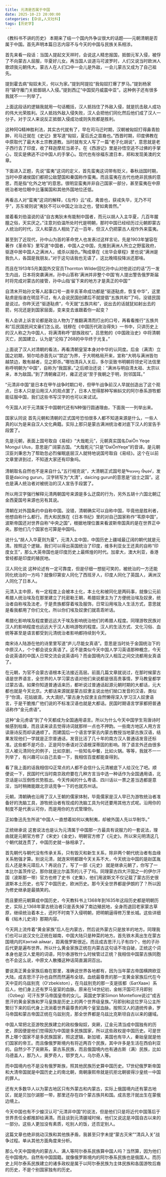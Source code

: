 ```yaml
---
title: 元清是否属于中国
date: 2025-10-23 20:00:00
categories: [杂谈,人文社科]
tags: [历史学]
---
```


《教科书不讲的历史》
本期来了结一个国内外争议很大的话题——元朝清朝是否属于中国。首先声明本篇日志内容不与今天的中国与民族关系相涉。

首先来看一段话：当国人提起文天祥时，会说这人精忠报国，抵御元军入侵，被俘了不向蒙古人屈服，华夏好儿女。再当国人谈道马可波罗时，人们又说当时欧洲人歌颂我元朝伟大。蒙古人在人们口中一会儿是外敌，一会儿蒙古又成为了自己祖先。

提到霍去病“匈奴未灭，何以为家。”提到阿提拉“我匈奴打爆了罗马。”提到杨家将“镇守雁门关抵御胡人入侵。”提到西辽“中国契丹威震中亚”。这种例子还有很多我就不一一列举了。

上面这段话的逻辑我就用一句话概括，汉人抵挡住了外敌入侵，就是抗击敌人成功的伟大光荣胜利。汉人抵挡外敌入侵失败，汉人会把他们同化然后他们成了汉人一分子。对于汉人来说反正抵御入侵成功或则失败都是胜利。

这种阿Q精神胜利法，其实古代就有了，早在司马迁时期，汉朝被匈奴打得鼻青脸肿，司马迁就在《史记》里写道“匈奴，夏后氏之苗裔也。”西晋时期，印度佛教在中原取代了最大本土宗教道教。当时就有文人写了一篇“老子化胡说”，意思就是老子西行去了印度，收了释迦摩尼当弟子。在《西游记》里是孙悟空逃不过佛的手掌心，现实是佛逃不过中国人的手掌心。现代也有徐福东渡日本，郑和发现美澳的文章。

下面进入正题，先说“蛮夷”这词的定义，首先蛮夷这词带有贬义，春秋战国时期，当时中原诸侯国们都把公敌楚国和秦国称作蛮夷。而且蛮夷在古代也绝非民族的意思，而是指“化外之地”的意思。很明显蛮夷并非自己国家一部分，甚至蛮夷在中原统治者地位眼中比藩属国和其他外国地位还低。

再看古人对“蛮夷”这词的解释，《左传》云“戎，禽兽也，获戎失华，无乃不可乎”，苏东坡则说“夷狄不可以中国之治治之也，譬如禽兽然。”

接着看刘伯温说的话“自古夷狄未有能制中国者，而元以胡人入主华夏，几百年腥膻之俗，天实厌之。”注意刘伯温所处时代是明朝，那时中国已经经历过元朝即蒙古人统治的时代，汉人和蒙古人相处了近一百年，但汉人仍把蒙古人视作外来蛮夷。

甚至到了近现代，孙中山为首的革命党人也发表过这样言论。先是1903年皱容在著作《革命军》里写道“中国者，中国人之中国，先推到满洲人所立之野蛮政府，驱逐中居中国人之满洲人，或杀以报仇。”陶成章在《龙华会章程》里也说“满洲是我仇人，各国是我朋友。”对于这句话我也无语了，这比晚晴投降派还那啥。

而且在1913年5月美国外交官员Thornton Wilder回忆孙中山对他说过的话“万一发生内战，日本将突袭满洲，孙中山答称’满洲并非整个中国‘有人提出警告俄罗斯届时将完成对蒙古的接管，孙中山指‘留下来的地方才是真正的中国’”

自清末开始孙文等人起事口号一直辛亥革命成功都是“驱逐鞑虏，恢复中华”，这里鞑虏是指谁在明显不过，有人会说民国创建后不就提倡“五族共和”了吗，没错民国是说过。你昨天还“驱逐鞑虏”，今天就“五族共和”，说出去的话就犹如射出去的箭，何况还是到国家层面，变来变去谁跟着你一起变？

有人会讲上诉言论都是政治人物为了推翻满清而打出的口号，再看看推行“五族共和”后民国民间文豪们怎么说。钱穆在《中国历代政治得失》一书中，只讲历史上的汉人称之为中国人，将满清称呼“部族政权”。吕思勉的《中国政治史》中将清朝灭亡，民国建立，认为是“沦陷了268的中华终于光复。”

上面说了汉人对清朝的看法，再看清朝皇室本身对中华的认同度。后金（满清）立国之初期，努尔哈赤首先以“禁边”为界，于大明格局开来，宣称“大明与满洲皆勿越禁边，敢有越者，见之即杀。”哪怕清兵入关后，多尔衮致书明朝将领史可法信里称呼明朝为“中国”，自称为“我国家。”之后顺治还说：“满洲与明自清太祖、太宗以来，本为敌国。”到了清朝雍正时，雍正还说“至于我朝之于明，则邻国耳。”

“元清非中国”是日本在甲午战争时期口号，但甲午战争前汉人早就创造出了这个观点，日本人只是沿用汉人的观点罢了，日本人觉得那种写蝌蚪文的阿尔泰系游牧都能征服中国，我们这些书写汉字的也可以来试试。

今天国人对于元清属于中国朝代还有N种强行圆通理由，下面我一一列举出来。

国家认同说
首先元朝和清朝的正式国号恐怕很多人都不知道来源是什么，一些人真的以为是来自汉人文化典籍。实际上那只是蒙古满洲统治者对底下汉人的宣告手段罢了。

先是元朝，表面上国号取自《易经》“大哉乾元”，元朝真实国名DaiÖn Yeqe Mongul Ulus，意思是广阔蒙古国。“大哉乾元”只是“DaiÖnYeqe”的音译。是元朝汉臣刘秉忠为了帮助忽必烈催眠底层汉人就特地说国号取自《易经》。这个在以前文章里讲到过，不知道大家还有印象吗。

清朝取名自然也不是来自什么“五行相克说”，大清朝正式国号是ᡩᠠᡳᠴᡳᠩ ᡤᡠᡵᡠᠨ，发音是daicing gurun，汉字转写为“大清”，daicing gurun的意思是“战士之国”。这也是满人统治者对被统治的汉人宣告手段罢了。

所以用汉字强行解释元清两朝国号来源是多么迂腐的行为，另外五胡十六国北朝辽金西夏国号来源也另有其说。

清朝在对外国条约中自称中国。没错，清朝确实可以自称中国，毕竟他是胜利者，他想自称什么都行。而大和民族在《日本书纪》里的对自己国家称作“苇原中国”，波斯帝国还对世界自称“中央之国”，根据地理位置来看波斯帝国真的是在世界正中央。那他们几个国家也可算是中国吗。

说什么“胡人入华夏则为夏”，元清入主中国，中国历史上疆域最辽阔的朝代就是元清。按照这个逻辑，我们可以得出英国统治了印度，维多利亚女王还真的自称“印度女王”，那么大英帝国也是印度历史上最辉煌的时代。加拿大，澳大利亚，香港曾经都是印度的殖民地。

汉人同化说
这种论述有一定可靠度，但是仔细一想挺可笑的，被统治的一方还能同化统治的一方吗？就像印第安人同化了西班牙人，印度人同化了英国人，满洲汉人同化了日本人。

元清入主中原，有一定程度上会被本土化，本土化和被同化是两码事，就像公元前希腊人统治埃及在那里建立了托密勒王朝，希腊奴隶主为了方便统治埃及奴隶，统治者自称埃及法老，于是贵族都穿着埃及服饰，日常沿用埃及人生活方式，意思就是看我都用了你们文化，所以你们埃及奴隶们就乖乖听话。

希腊化影响埃及程度要远远大于埃及影响统治他们的希腊人程度。同理游牧民族对汉人的影响程度也远远大于汉人影响游牧的程度。汉人的生活方式、文化习俗、血统等甚至是语言都受到元清统治者影响都持续到今天。

南宋诗人陆游在他的诗里里写道“庐儿尽能女真语”。意思是当时处于金国统治下的中原汉人，个个都会说女真语了。这不是类似今天中国人学习英语那种概念，今天会说英语的中国人日常交流会说英语吗？而金国境内汉人相互之间交流都用女真语了。

在元朝，为官不会蒙古语根本无法接近高层。前面几篇文章就说过，在那时候蒙古语是世界语言，全世界的人学习蒙古语对他们来说都是很高贵事情，罗马教皇都学过蒙古语。如果你知道普通话来历，都听说过普通话起源元朝时期的大都话，元大都也就是今天北京。大都话来源就是蒙古奴隶主说出他们拗口发音的汉语，类似于“你滴，花姑娘滴，大大滴好。”蒙古身为奴隶主自然懒得深入学习汉人奴隶语言，于是干脆推广他们说的不标准汉语也就是大都话。民国时期语言学家都把普通话称作“金元虏语”。

这种“金元虏语”到了今天都成为全国通用语言。所以为什么今天中国学生背唐诗时候感到枯燥，而且读来读去觉得诗词就那样一点也不押韵。一些南方地区人用方言读唐诗反而却读通顺了。而建国后一个语言学家去内蒙古教授当地蒙古族汉语，结果发现他们一学就是正宗普通话，发音比活了几十年的南方汉人普通话发音还标准。这些都不是巧合，正是阿尔泰语对汉语根深蒂固的影响。除了语言外还由很多汉人被元清同化的例子，比如京剧，一些知名中餐，比如火锅。等等，我就不一一列举了，有兴趣可以自己去查一下，我相信百度都能查得到。

看了我上面的话我相信IQ正常点的人都不会信什么元清被底下人给汉化了吧。顺便说一下，民国时代当时南京政府要在几种方言当中选一种话作为全国通用语，北京话是以压倒性优势胜出。今天传闻的什么粤语、四川话以一票之差当选都是意淫，当时稍微能跟北京话竞争一下的也就苏州话。

元朝，清朝确也沿用了汉人王朝的儒家体制，毕竟儒家是汉人早已为游牧统治者准备好的洗脑工具，游牧统治者有现成的洗脑工具为何还要用其他方式呢。沿用你的制度不是代表认可你，而是用你的方式管理你。

正如鲁迅先生所说“中国人一直想着如何以夷制夷，却被外国人先以华制华。”

正统继承说
这套说法也是认为元清属于中国那一方最具有说服力的一套说法，理由就是元朝官方修了《宋史》《金史》，明朝官方修了《元史》。所以宋元明清这几个朝代就连贯了，中国历史就一脉相承了。

首先朝代与朝代没有传承关系，只有毁灭和新生关系，除非两个朝代统治者有血缘关系勉强才算。别说元清，就连宋明都跟今天关系不大，今天统治中国的是赵匡胤后人还是朱元璋后人？再说白了，写了一部《元史》 就是继承元朝了，你写了一本比尔盖茨传记，那你就是比尔盖茨的儿子了吗。同理蒙古四大汗国之一的伊尔汗国（波斯那一带）官方也修了史书《史集》，他们用波斯文不仅记载了蒙古历史很波斯本土历史，也写了中国历史，欧洲历史。那今天全世界都是伊朗的了？所以因为修史继承是最搞笑的。

而且要把元朝算成中国历史，今天教科书上1368年到1635年这段历史都是明朝历史，实际上1368年蒙古统治者只是丢失掉了南边殖民地，全身而退回老家蒙古草原，继续统治着本土，还时不时南下入侵明朝，把明朝逼得修万里长城。这些详细看《帖木儿史诗》那期内容。

今天网上流传着“黄金家族”后人在内蒙古，然后说外蒙古只是放羊的地方。同理我们也可以说汉文化正统在越南，中国大陆只是种菜的地方。首先铁木真出生在蒙古国境内的Хэнтий аймаг，距离俄罗斯很近。而且成吉思汗儿子有四个，他的子孙后代更是遍布世界。所以什么黄金家族正统在内蒙古这句话不攻自破，正统这个词本身也是汉人爱用的词语，阿尔泰游牧什么时候管过正统？我相信中国蒙古族同胞也不会这么说，中原文人散播这种话简直漏洞百出。

要说真正黄金家族后裔在那里，准确说世界各地都有，因为当年蒙古帝国横跨欧亚大陆，成吉思汗子孙也自然而然遍布全球。血统最尊贵的那一支黄金家族后代在今天中亚的乌兹别克（Oʻzbekiston），在乌兹别克的那一支是拔都（БатХаан）系后人，他们身上还有罗马皇室的血脉。原来在14世纪初，金帐汗国可汗月即别（Ozbeg）可汗东罗马帝国皇帝的女儿。英国史学家Simon Montefiore说过“成吉思汗的黄金家族和罗马皇族是历史上的两个世界级皇族。”月即别和这位罗马公主所繁衍下来的后代身上流淌着世界最尊贵的两个皇室血脉。按照汉人的道统传承，罗马帝国和蒙古帝国正统在乌兹别克，那全世界都是乌兹比克斯坦自古以来的疆域。

中国人常把北亚游牧民族建立的政权像匈奴，突厥，辽金元清当成中国独有的历史，原因便是他们觉得因为中国是多民族国家，所以这些政权是中国历史。可是世界上哪个国家不是多民族国家，照这逻辑，新加坡，美国也有华人，秦始皇就是他们国家的帝王。而且像俄罗斯境内有将近两百个民族，其中许多是生活在西伯利亚的。自然少不了突厥系，蒙古系民族，而且俄国境内也有通古斯（满）民族，比如乌德盖人，那乃人，奥罗奇人，鄂罗克人，乌尔奇人等。

而中国境内也不是没有俄罗斯族，照其他民族历史算中国历史。17世纪俄罗斯帝国和大清帝国就是中国历史上的南北朝，南朝康熙帝就是抗拒北朝彼得沙皇统一中国的罪人。

还有大多数华人以为蒙古地区只有外蒙古和内蒙古，实际上俄国境内还有蒙古地区，就是贝加尔湖那一带，那里还存在四个蒙古族共和国。成吉思汗就出生在蒙俄边境上。

今天中国也有不少蝗汉认可“元清非中国”的说法，但是他们只是将近代中国落后于世界责任全都推卸给满清。而且谈到元清疆域时候，他们又说这是冲国自古以来的一部分。这些人更加没有素质，吃别人的饭，还否定别人。

这篇文章也绝非挑动汉族和其他族矛盾，我甚至只字未提“蒙古灭宋”“清兵入关”战争过程。单从其他方面角度来分析。

那么今天中国境内的蒙古人、满人等阿尔泰系民族算中国人吗？当然算，因为他们在中国境内，自然有中国国籍。就像俄罗斯境内的阿尔泰系民族也是俄国人。而历史上阿尔泰系民族建立的诸多政权是属于以阿尔泰民族为主体民族和各国游牧后裔的历史，不是个别国家独有的历史。



